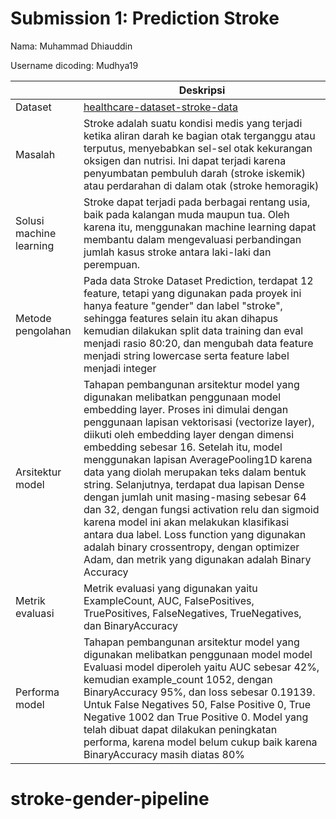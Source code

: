 # Submission 1: Prediction Stroke

Nama: Muhammad Dhiauddin

Username dicoding: Mudhya19

|                         | Deskripsi                                                                                                                                                                                                                                                                                                                                                                                                                                                                                                                                                                                                                                                                                               |
| ----------------------- | ------------------------------------------------------------------------------------------------------------------------------------------------------------------------------------------------------------------------------------------------------------------------------------------------------------------------------------------------------------------------------------------------------------------------------------------------------------------------------------------------------------------------------------------------------------------------------------------------------------------------------------------------------------------------------------------------------- |
| Dataset                 | [healthcare-dataset-stroke-data](https://www.kaggle.com/datasets/fedesoriano/stroke-prediction-dataset)|
| Masalah                 | Stroke adalah suatu kondisi medis yang terjadi ketika aliran darah ke bagian otak terganggu atau terputus, menyebabkan sel-sel otak kekurangan oksigen dan nutrisi. Ini dapat terjadi karena penyumbatan pembuluh darah (stroke iskemik) atau perdarahan di dalam otak (stroke hemoragik) |
| Solusi machine learning | Stroke dapat terjadi pada berbagai rentang usia, baik pada kalangan muda maupun tua. Oleh karena itu, menggunakan machine learning dapat membantu dalam mengevaluasi perbandingan jumlah kasus stroke antara laki-laki dan perempuan.|
| Metode pengolahan       | Pada data Stroke Dataset Prediction, terdapat 12 feature, tetapi yang digunakan pada proyek ini hanya feature "gender" dan label "stroke", sehingga features selain itu akan dihapus kemudian dilakukan split data training dan eval menjadi rasio 80:20, dan mengubah data feature menjadi string lowercase serta feature label menjadi integer |
| Arsitektur model        | Tahapan pembangunan arsitektur model yang digunakan melibatkan penggunaan model embedding layer. Proses ini dimulai dengan penggunaan lapisan vektorisasi (vectorize layer), diikuti oleh embedding layer dengan dimensi embedding sebesar 16. Setelah itu, model menggunakan lapisan AveragePooling1D karena data yang diolah merupakan teks dalam bentuk string. Selanjutnya, terdapat dua lapisan Dense dengan jumlah unit masing-masing sebesar 64 dan 32, dengan fungsi activation relu dan sigmoid karena model ini akan melakukan klasifikasi antara dua label. Loss function yang digunakan adalah binary crossentropy, dengan optimizer Adam, dan metrik yang digunakan adalah Binary Accuracy |
| Metrik evaluasi         | Metrik evaluasi yang digunakan yaitu ExampleCount, AUC, FalsePositives, TruePositives, FalseNegatives, TrueNegatives, dan BinaryAccuracy |
| Performa model          | Tahapan pembangunan arsitektur model yang digunakan melibatkan penggunaan model model 	Evaluasi model diperoleh yaitu AUC sebesar 42%, kemudian example_count 1052, dengan BinaryAccuracy 95%, dan loss sebesar 0.19139. Untuk False Negatives 50, False Positive 0, True Negative 1002 dan True Positive 0. Model yang telah dibuat dapat dilakukan peningkatan performa, karena model belum cukup baik karena BinaryAccuracy masih diatas 80% |
# stroke-gender-pipeline
